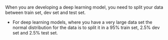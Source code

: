 When you are developing a deep learning model, you need to split your data between train set, dev set and test set.
 - For deep learning models, where you have a very large data set the normal distribution for the data is to split it in a 95% train set, 2.5% dev set and 2.5% test set.
 
